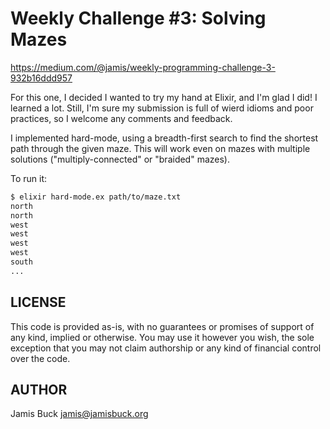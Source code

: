 # Weekly Challenge #3: Solving Mazes

https://medium.com/@jamis/weekly-programming-challenge-3-932b16ddd957

For this one, I decided I wanted to try my hand at Elixir, and I'm
glad I did! I learned a lot. Still, I'm sure my submission is full
of wierd idioms and poor practices, so I welcome any comments and
feedback.

I implemented hard-mode, using a breadth-first search to find the shortest
path through the given maze. This will work even on mazes with multiple
solutions ("multiply-connected" or "braided" mazes).

To run it:

```sh
$ elixir hard-mode.ex path/to/maze.txt
north
north
west
west
west
west
south
...
```


## LICENSE

This code is provided as-is, with no guarantees or promises of support of
any kind, implied or otherwise. You may use it however you wish, the sole
exception that you may not claim authorship or any kind of financial control
over the code.


## AUTHOR

Jamis Buck <jamis@jamisbuck.org>
